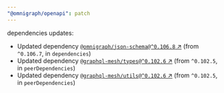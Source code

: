 ```yaml
---
"@omnigraph/openapi": patch
---
```

dependencies updates:
  - Updated dependency [`@omnigraph/json-schema@^0.106.8` ↗︎](https://www.npmjs.com/package/@omnigraph/json-schema/v/0.106.8) (from `^0.106.7`, in `dependencies`)
  - Updated dependency [`@graphql-mesh/types@^0.102.6` ↗︎](https://www.npmjs.com/package/@graphql-mesh/types/v/0.102.6) (from `^0.102.5`, in `peerDependencies`)
  - Updated dependency [`@graphql-mesh/utils@^0.102.6` ↗︎](https://www.npmjs.com/package/@graphql-mesh/utils/v/0.102.6) (from `^0.102.5`, in `peerDependencies`)
